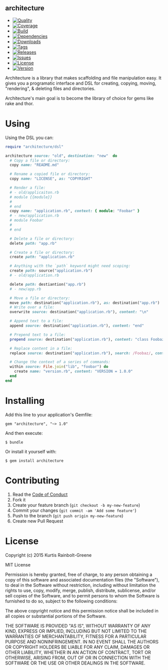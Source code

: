 architecture
------------

  - [![Quality](http://img.shields.io/codeclimate/github/krainboltgreene/architecture.gem.svg?style=flat-square)](https://codeclimate.com/github/krainboltgreene/architecture.gem)
  - [![Coverage](http://img.shields.io/codeclimate/coverage/github/krainboltgreene/architecture.gem.svg?style=flat-square)](https://codeclimate.com/github/krainboltgreene/architecture.gem)
  - [![Build](http://img.shields.io/travis-ci/krainboltgreene/architecture.gem.svg?style=flat-square)](https://travis-ci.org/krainboltgreene/architecture.gem)
  - [![Dependencies](http://img.shields.io/gemnasium/krainboltgreene/architecture.gem.svg?style=flat-square)](https://gemnasium.com/krainboltgreene/architecture.gem)
  - [![Downloads](http://img.shields.io/gem/dtv/architecture.svg?style=flat-square)](https://rubygems.org/gems/architecture)
  - [![Tags](http://img.shields.io/github/tag/krainboltgreene/architecture.gem.svg?style=flat-square)](http://github.com/krainboltgreene/architecture.gem/tags)
  - [![Releases](http://img.shields.io/github/release/krainboltgreene/architecture.gem.svg?style=flat-square)](http://github.com/krainboltgreene/architecture.gem/releases)
  - [![Issues](http://img.shields.io/github/issues/krainboltgreene/architecture.gem.svg?style=flat-square)](http://github.com/krainboltgreene/architecture.gem/issues)
  - [![License](http://img.shields.io/badge/license-MIT-brightgreen.svg?style=flat-square)](http://opensource.org/licenses/MIT)
  - [![Version](http://img.shields.io/gem/v/architecture.svg?style=flat-square)](https://rubygems.org/gems/architecture)


Architecture is a library that makes scaffolding and file manipulation easy. It gives you a programatic interface and DSL for creating, copying, moving, "rendering", & deleting files and directories.

Architecture's main goal is to become the library of choice for gems like rake
and thor.


Using
=====

Using the DSL you can:

``` ruby
require "architecture/dsl"

architecture source: "old", destination: "new"  do
  # Copy a file or directory:
  copy name: "README.md"

  # Rename a copied file or directory:
  copy name: "LICENSE", as: "COPYRIGHT"

  # Render a file:
  # - old/applicaiton.rb
  # module {{module}}
  #
  # end
  copy name: "application.rb", context: { module: "Foobar" }
  # - new/application.rb
  # module Foobar
  #
  # end

  # Delete a file or directory:
  delete path: "app.rb"

  # Create a file or directory:
  create path: "application.rb"

  # Anything with the `path` keyword might need scoping:
  create path: source("application.rb")
  # - old/application.rb

  delete path: destiantion("app.rb")
  # - new/app.rb

  # Move a file or directory:
  move path: destination("application.rb"), as: destination("app.rb")
  # Write over a file:
  overwrite source: destination("application.rb"), content: "\n"

  # Append text to a file:
  append source: destination("application.rb"), content: "end"

  # Prepend text to a file:
  prepend source: destination("application.rb"), content: "class Foobaz"

  # Replace content in a file:
  replace source: destination("application.rb"), search: /Foobaz/, content: "Foobar"

  # Change the context of a series of commands:
  within source: File.join("lib", "foobar") do
    create name: "version.rb", content: "VERSION = 1.0.0"
  end
end
```


Installing
==========

Add this line to your application's Gemfile:

    gem "architecture", "~> 1.0"

And then execute:

    $ bundle

Or install it yourself with:

    $ gem install architecture


Contributing
============

  1. Read the [Code of Conduct](/CONDUCT.md)
  2. Fork it
  3. Create your feature branch (`git checkout -b my-new-feature`)
  4. Commit your changes (`git commit -am 'Add some feature'`)
  5. Push to the branch (`git push origin my-new-feature`)
  6. Create new Pull Request


License
=======

Copyright (c) 2015 Kurtis Rainbolt-Greene

MIT License

Permission is hereby granted, free of charge, to any person obtaining
a copy of this software and associated documentation files (the
"Software"), to deal in the Software without restriction, including
without limitation the rights to use, copy, modify, merge, publish,
distribute, sublicense, and/or sell copies of the Software, and to
permit persons to whom the Software is furnished to do so, subject to
the following conditions:

The above copyright notice and this permission notice shall be
included in all copies or substantial portions of the Software.

THE SOFTWARE IS PROVIDED "AS IS", WITHOUT WARRANTY OF ANY KIND,
EXPRESS OR IMPLIED, INCLUDING BUT NOT LIMITED TO THE WARRANTIES OF
MERCHANTABILITY, FITNESS FOR A PARTICULAR PURPOSE AND
NONINFRINGEMENT. IN NO EVENT SHALL THE AUTHORS OR COPYRIGHT HOLDERS BE
LIABLE FOR ANY CLAIM, DAMAGES OR OTHER LIABILITY, WHETHER IN AN ACTION
OF CONTRACT, TORT OR OTHERWISE, ARISING FROM, OUT OF OR IN CONNECTION
WITH THE SOFTWARE OR THE USE OR OTHER DEALINGS IN THE SOFTWARE.
